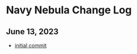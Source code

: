 # Navy Nebula Change Log

## June 13, 2023

- [initial commit](https://github.com/fastn-community/blog-template/commit/5909fc715e7b073f64ecfcd140e10ad3b5f01a26)